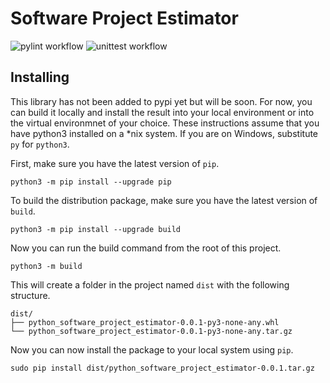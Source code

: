 # Software Project Estimator

![pylint workflow](https://github.com/matthewsewell/software-project-estimator/actions/workflows/pylint.yml/badge.svg)
![unittest workflow](https://github.com/matthewsewell/software-project-estimator/actions/workflows/unittest.yml/badge.svg)

## Installing

This library has not been added to pypi yet but will be soon. For now, you can
build it locally and install the result into your local environment or into
the virtual environmnet of your choice. These instructions assume that you have
python3 installed on a *nix system. If you are on Windows, substitute `py`
for `python3`.

First, make sure you have the latest version of `pip`.
```
python3 -m pip install --upgrade pip
```

To build the distribution package, make sure you have the latest version of
`build`.
```
python3 -m pip install --upgrade build
```

Now you can run the build command from the root of this project.
```
python3 -m build
```
This will create a folder in the project named `dist` with the following
structure.
```
dist/
├── python_software_project_estimator-0.0.1-py3-none-any.whl
└── python_software_project_estimator-0.0.1-py3-none-any.tar.gz
```

Now you can now install the package to your local system using `pip`.
```
sudo pip install dist/python_software_project_estimator-0.0.1.tar.gz
```
